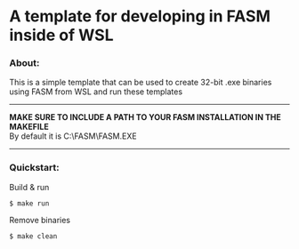 # A template for developing in FASM inside of WSL

### About:

This is a simple template that can be used to create 32-bit .exe binaries using
FASM from WSL and run these templates

---

**MAKE SURE TO INCLUDE A PATH TO YOUR FASM INSTALLATION IN THE MAKEFILE**  
By default it is C:\FASM\FASM.EXE

---

### Quickstart:

Build & run

```shell
$ make run
```

Remove binaries

```shell
$ make clean
```
